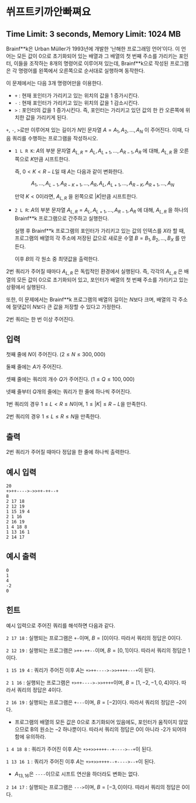 # 쒸프트키까안빠쪄요
## Time Limit: 3 seconds, Memory Limit: 1024 MB

Brainf\*\*k은 Urban Müller가 1993년에 개발한 ‘난해한 프로그래밍 언어’이다. 이 언어는 모든 값이 0으로 초기화되어 있는 배열과 그 배열의 첫 번째 주소를 가리키는 포인터, 이들을 조작하는 8개의 명령어로 이루어져 있는데, Brainf\*\*k으로 작성된 프로그램은 각 명령어를 왼쪽에서 오른쪽으로 순서대로 실행하며 동작한다.

이 문제에서는 다음 3개 명령어만을 이용한다.

* ```+``` : 현재 포인터가 가리키고 있는 위치의 값을 1 증가시킨다.
* ```-``` : 현재 포인터가 가리키고 있는 위치의 값을 1 감소시킨다.
* ```>``` : 포인터의 값을 1 증가시킨다. 즉, 포인터는 가리키고 있던 값의 한 칸 오른쪽에 위치한 값을 가리키게 된다.

```+```, ```-```, ```>```로만 이루어져 있는 길이가 $N$인 문자열 $A = A_1, A_2, ..., A_N$ 이 주어진다. 이때, 다음 쿼리를 수행하는 프로그램을 작성하시오.

* ```1 L R K```: $A$의 부분 문자열 $A_{L, R} = A_L, A_{L+1}, ..., A_{R-1}, A_R$ 에 대해, $A_{L, R}$ 을 오른쪽으로 $K$만큼 시프트한다.

    즉, $0 < K < R-L$일 때 $A$는 다음과 같이 변화한다.

    $$ A_1, ..., A_{L-1}, A_{R-K+1}, ..., A_R, A_L, A_{L+1}, ..., A_{R-K}, A_{R+1}, ..., A_N $$

    만약 $K < 0$이라면, $A_{L, R}$ 을 왼쪽으로 $|K|$만큼 시프트한다.

* ```2 L R```: $A$의 부분 문자열 $A_{L, R} = A_L, A_{L+1}, ..., A_{R-1}, A_R$ 에 대해, $A_{L, R}$ 을 하나의 Brainf\*\*k 프로그램으로 간주하고 실행한다.

    실행 후 Brainf\*\*k 프로그램의 포인터가 가리키고 있는 값의 인덱스를 $X$라 할 때, 프로그램의 배열의 각 주소에 저장된 값으로 새로운 수열 $B = B_1, B_2, ..., B_X$ 를 만든다.
    
    이후 $B$의 각 원소 중 최댓값을 출력한다.

2번 쿼리가 주어질 때마다 $A_{L, R}$ 은 독립적인 환경에서 실행된다. 즉, 각각의 $A_{L, R}$ 은 배열의 모든 값이 0으로 초기화되어 있고, 포인터가 배열의 첫 번째 주소를 가리키고 있는 상황에서 실행된다.

또한, 이 문제에서는 Brainf\*\*k 프로그램의 배열의 길이는 $N$보다 크며, 배열의 각 주소에 절댓값이 $N$보다 큰 값을 저장할 수 있다고 가정한다.

2번 쿼리는 한 번 이상 주어진다.

## 입력
첫째 줄에 $N$이 주어진다. ($2 \leq N \leq 300,000$)

둘째 줄에는 $A$가 주어진다.

셋째 줄에는 쿼리의 개수 $Q$가 주어진다. ($1 \leq Q \leq 100,000$)

넷째 줄부터 $Q$개의 줄에는 쿼리가 한 줄에 하나씩 주어진다.

1번 쿼리의 경우 $1 \leq L < R \leq N$이며, $1 \leq |K| \leq R-L$을 만족한다.

2번 쿼리의 경우 $1 \leq L \leq R \leq N$을 만족한다.

## 출력
2번 쿼리가 주어질 때마다 정답을 한 줄에 하나씩 출력한다.

## 예시 입력
```
20
+>++---->->>++-++--+
8
2 17 18
2 12 19
1 15 19 4
2 1 16
2 16 19
1 4 18 8
1 13 16 1
2 14 17
```

## 예시 출력
```
0
1
4
-2
0
```

## 힌트
예시 입력으로 주어진 쿼리를 해석하면 다음과 같다.

```2 17 18``` : 실행되는 프로그램은 ```+-```이며, $B = [0]$이다. 따라서 쿼리의 정답은 0이다.

```2 12 19``` : 실행되는 프로그램은 ```>++-++--```이며, $B = [0, 1]$이다. 따라서 쿼리의 정답은 1이다.

```1 15 19 4``` : 쿼리가 주어진 이후 $A$는 ```+>++---->->>++++---+```이 된다.

```2 1 16``` : 실행되는 프로그램은 ```+>++---->->>++++```이며, $B = [1, -2, -1, 0, 4]$이다. 따라서 쿼리의 정답은 4이다.

```2 16 19``` : 실행되는 프로그램은 ```+---```이며, $B = [-2]$이다. 따라서 쿼리의 정답은 –2이다.

* 프로그램의 배열의 모든 값은 0으로 초기화되어 있음에도, 포인터가 움직이지 않았으므로 B의 원소는 –2 하나뿐이다. 따라서 쿼리의 정답은 0이 아니라 -2가 되어야 함에 유의하라.

```1 4 18 8``` : 쿼리가 주어진 이후 $A$는 ```+>+>>++++--+---->--+```이 된다.

```1 13 16 1``` : 쿼리가 주어진 이후 $A$는 ```+>+>>++++--+---->--+```이 된다.

* $A_{13, 16}$은 ```----```이므로 시프트 연산을 하더라도 변화는 없다.

```2 14 17``` : 실행되는 프로그램은 ```--->```이며, $B = [-3, 0]$이다. 따라서 쿼리의 정답은 0이다.